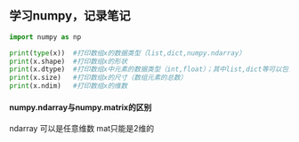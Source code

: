 ## 学习numpy，记录笔记

```python
import numpy as np

print(type(x))  #打印数组x的数据类型（list,dict,numpy.ndarray）
print(x.shape)  #打印数组x的形状
print(x.dtype)  #打印数组x中元素的数据类型（int,float）；其中list,dict等可以包含不同的数据类型，因此不可调用x.dtype方法；numpy.array中要求所有元素属于同一数据类型，因此可调用x.dtype方法
print(x.size)   #打印数组x的尺寸（数组元素的总数）
print(x.ndim)   #打印数组x的维数


```
#### numpy.ndarray与numpy.matrix的区别
ndarray 可以是任意维数 mat只能是2维的


